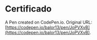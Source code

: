# Certificado

A Pen created on CodePen.io. Original URL: [https://codepen.io/balor13/pen/JoPVXvB](https://codepen.io/balor13/pen/JoPVXvB).

